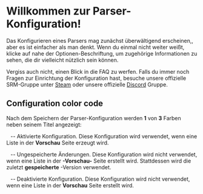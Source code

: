 # Willkommen zur Parser-Konfiguration!

Das Konfigurieren eines Parsers mag zunächst überwältigend erscheinen,, aber es ist einfacher als man denkt. Wenn du einmal nicht weiter weißt, klicke auf <span class="infoIcon" style="top: 0.15em;"></span> nahe der Optionen-Beschriftung, um zugehörige Informationen zu sehen, die dir vielleicht nützlich sein können.

Vergiss auch nicht, einen Blick in die FAQ zu werfen. Falls du immer noch Fragen zur Einrichtung der Konfiguration hast, besuche unsere offizielle SRM-Gruppe unter [Steam](http://steamcommunity.com/groups/steamrommanager) oder unsere offizielle [Discord](https://discord.gg/bnSVJrz) Gruppe.

## Configuration color code

Nach dem Speichern der Parser-Konfiguration werden **1** von **3** Farben neben seinem Titel angezeigt:

<span style="margin-bottom: 0.05em;display: inline-block;border-radius: 50%;width: 0.5em;height: 0.5em;background-color: var(--color-nav-link-enabled)"></span> -- Aktivierte Konfiguration. Diese Konfiguration wird verwendet, wenn eine Liste in der **Vorschau** Seite erzeugt wird.

<span style="margin-bottom: 0.05em;display: inline-block;border-radius: 50%;width: 0.5em;height: 0.5em;background-color: var(--color-nav-link-unsaved)"></span> -- Ungespeicherte Änderungen. Diese Konfiguration wird nicht verwendet, wenn eine Liste in der **-Vorschau-** Seite erstellt wird. Stattdessen wird die zuletzt **gespeicherte** -Version verwendet.

<span style="margin-bottom: 0.05em;display: inline-block;border-radius: 50%;width: 0.5em;height: 0.5em;background-color: var(--color-nav-link-disabled)"></span> -- Deaktivierte Konfiguration. Diese Konfiguration wird nicht verwendet, wenn eine Liste in der **Vorschau** Seite erstellt wird.